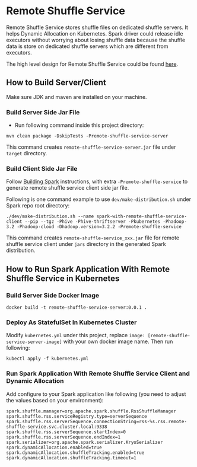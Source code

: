 # Remote Shuffle Service

Remote Shuffle Service stores shuffle files on dedicated shuffle servers. It helps Dynamic
Allocation on Kubernetes. Spark driver could release idle executors without worrying about losing
shuffle data because the shuffle data is store on dedicated shuffle servers which are different 
from executors.

The high level design for Remote Shuffle Service could be found [here](https://github.com/uber/RemoteShuffleService/blob/master/docs/server-high-level-design.md).

## How to Build Server/Client

Make sure JDK and maven are installed on your machine.

### Build Server Side Jar File

- Run following command inside this project directory: 

```
mvn clean package -DskipTests -Premote-shuffle-service-server
```

This command creates `remote-shuffle-service-server.jar` file under `target` directory.

### Build Client Side Jar File

Follow [Building Spark](https://spark.apache.org/docs/latest/building-spark.html) instructions,
with extra `-Premote-shuffle-service` to generate remote shuffle service client side jar file.

Following is one command example to use `dev/make-distribution.sh` under Spark repo root directory:

```
./dev/make-distribution.sh --name spark-with-remote-shuffle-service-client --pip --tgz -Phive -Phive-thriftserver -Pkubernetes -Phadoop-3.2 -Phadoop-cloud -Dhadoop.version=3.2.2 -Premote-shuffle-service
```

This command creates `remote-shuffle-service_xxx.jar` file for remote shuffle service client 
under `jars` directory in the generated Spark distribution.

## How to Run Spark Application With Remote Shuffle Service in Kubernetes

### Build Server Side Docker Image

```
docker build -t remote-shuffle-service-server:0.0.1 .
```

### Deploy As StatefulSet In Kubernetes Cluster

Modify `kubernetes.yml` under this project, replace `image: [remote-shuffle-service-server-image]`
with your own docker image name. Then run following:

```
kubectl apply -f kubernetes.yml
```

### Run Spark Application With Remote Shuffle Service Client and Dynamic Allocation

Add configure to your Spark application like following (you need to adjust the values based on your environment):

```
spark.shuffle.manager=org.apache.spark.shuffle.RssShuffleManager
spark.shuffle.rss.serviceRegistry.type=serverSequence
spark.shuffle.rss.serverSequence.connectionString=rss-%s.rss.remote-shuffle-service.svc.cluster.local:9338
spark.shuffle.rss.serverSequence.startIndex=0
spark.shuffle.rss.serverSequence.endIndex=1
spark.serializer=org.apache.spark.serializer.KryoSerializer
spark.dynamicAllocation.enabled=true
spark.dynamicAllocation.shuffleTracking.enabled=true
spark.dynamicAllocation.shuffleTracking.timeout=1
```


